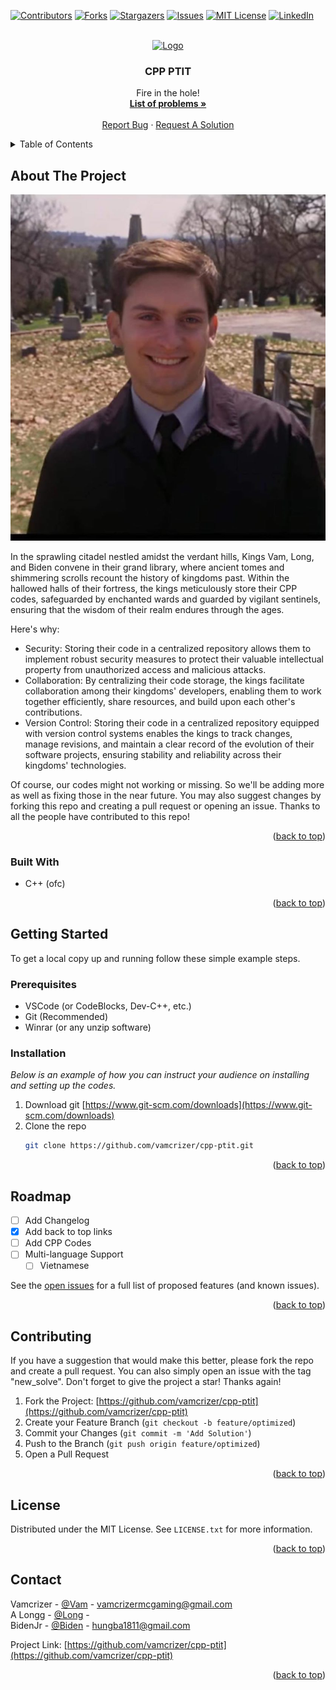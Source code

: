 <a name="readme-top"></a>

[![Contributors][contributors-shield]][contributors-url]
[![Forks][forks-shield]][forks-url]
[![Stargazers][stars-shield]][stars-url]
[![Issues][issues-shield]][issues-url]
[![MIT License][license-shield]][license-url]
[![LinkedIn][linkedin-shield]][linkedin-url]

<!-- PROJECT LOGO -->
<br />
<div align="center">
  <a href="https://github.com/vamcrizer">
    <img src="https://upload.wikimedia.org/wikipedia/commons/d/d7/Logo_PTIT.jpg" alt="Logo" width="80" height="80">
  </a>

  <h3 align="center">CPP PTIT</h3>

  <p align="center">
    Fire in the hole! 
    <br />
    <a href="https://code.ptit.edu.vn/"><strong>List of problems »</strong></a>
    <br />
    <br />
    <a href="https://github.com/vamcrizer/cpp-ptit/issues">Report Bug</a>
    ·
    <a href="https://github.com/vamcrizer/cpp-ptit/issues">Request A Solution</a>
  </p>
</div>

<!-- TABLE OF CONTENTS -->
<details>
  <summary>Table of Contents</summary>
  <ol>
    <li>
      <a href="#about-the-project">About The Project</a>
      <ul>
        <li><a href="#built-with">Built With</a></li>
      </ul>
    </li>
    <li>
      <a href="#getting-started">Getting Started</a>
      <ul>
        <li><a href="#prerequisites">Prerequisites</a></li>
        <li><a href="#installation">Installation</a></li>
      </ul>
    </li>
    <li><a href="#roadmap">Roadmap</a></li>
    <li><a href="#contributing">Contributing</a></li>
    <li><a href="#license">License</a></li>
    <li><a href="#contact">Contact</a></li>
    <!-- <li><a href="#acknowledgments">Acknowledgments</a></li> -->
  </ol>
</details>



<!-- ABOUT THE PROJECT -->
## About The Project

[![Product Name Screen Shot][product-screenshot]](https://raw.githubusercontent.com/vamcrizer/vamcrizer.github.io/main/peterparker.jpg?token=GHSAT0AAAAAACNXTFVAYD4AZ76KB57KPC6UZO52IBQ)

In the sprawling citadel nestled amidst the verdant hills, Kings Vam, Long, and Biden convene in their grand library, where ancient tomes and shimmering scrolls recount the history of kingdoms past. Within the hallowed halls of their fortress, the kings meticulously store their CPP codes, safeguarded by enchanted wards and guarded by vigilant sentinels, ensuring that the wisdom of their realm endures through the ages.

Here's why:
* Security: Storing their code in a centralized repository allows them to implement robust security measures to protect their valuable intellectual property from unauthorized access and malicious attacks.
* Collaboration: By centralizing their code storage, the kings facilitate collaboration among their kingdoms' developers, enabling them to work together efficiently, share resources, and build upon each other's contributions.
* Version Control: Storing their code in a centralized repository equipped with version control systems enables the kings to track changes, manage revisions, and maintain a clear record of the evolution of their software projects, ensuring stability and reliability across their kingdoms' technologies.

Of course, our codes might not working or missing. So we'll be adding more as well as fixing those in the near future. You may also suggest changes by forking this repo and creating a pull request or opening an issue. Thanks to all the people have contributed to this repo!

<p align="right">(<a href="#readme-top">back to top</a>)</p>



### Built With

* C++ (ofc)

<p align="right">(<a href="#readme-top">back to top</a>)</p>



<!-- GETTING STARTED -->
## Getting Started

To get a local copy up and running follow these simple example steps.

### Prerequisites

* VSCode (or CodeBlocks, Dev-C++, etc.)
* Git (Recommended)
* Winrar (or any unzip software)

### Installation

_Below is an example of how you can instruct your audience on installing and setting up the codes._

1. Download git [https://www.git-scm.com/downloads](https://www.git-scm.com/downloads)
2. Clone the repo
   ```sh
   git clone https://github.com/vamcrizer/cpp-ptit.git
   ```

<p align="right">(<a href="#readme-top">back to top</a>)</p>


<!-- ROADMAP -->
## Roadmap

- [ ] Add Changelog
- [x] Add back to top links
- [ ] Add CPP Codes
- [ ] Multi-language Support
    - [ ] Vietnamese

See the [open issues](https://github.com/vamcrizer/cpp-ptit/issues) for a full list of proposed features (and known issues).

<p align="right">(<a href="#readme-top">back to top</a>)</p>



<!-- CONTRIBUTING -->
## Contributing
If you have a suggestion that would make this better, please fork the repo and create a pull request. You can also simply open an issue with the tag "new_solve".
Don't forget to give the project a star! Thanks again!

1. Fork the Project: [https://github.com/vamcrizer/cpp-ptit](https://github.com/vamcrizer/cpp-ptit)
2. Create your Feature Branch (`git checkout -b feature/optimized`)
3. Commit your Changes (`git commit -m 'Add Solution'`)
4. Push to the Branch (`git push origin feature/optimized`)
5. Open a Pull Request

<p align="right">(<a href="#readme-top">back to top</a>)</p>



<!-- LICENSE -->
## License

Distributed under the MIT License. See `LICENSE.txt` for more information.

<p align="right">(<a href="#readme-top">back to top</a>)</p>



<!-- CONTACT -->
## Contact

Vamcrizer - [@Vam](https://www.facebook.com/hvvamc) - vamcrizermcgaming@gmail.com <br />
A Longg - [@Long](https://www.facebook.com/profile.php?id=100052465243180) - <br />
BidenJr - [@Biden](https://www.facebook.com/hung.nguyen.ba.18.11.05/) - hungba1811@gmail.com <br />

Project Link: [https://github.com/vamcrizer/cpp-ptit](https://github.com/vamcrizer/cpp-ptit)

<p align="right">(<a href="#readme-top">back to top</a>)</p>



<!-- ACKNOWLEDGMENTS -->
<!-- ## Acknowledgments

Use this space to list resources you find helpful and would like to give credit to. I've included a few of my favorites to kick things off! -->

<!-- * [Choose an Open Source License](https://choosealicense.com)
* [GitHub Emoji Cheat Sheet](https://www.webpagefx.com/tools/emoji-cheat-sheet)
* [Malven's Flexbox Cheatsheet](https://flexbox.malven.co/)
* [Malven's Grid Cheatsheet](https://grid.malven.co/)
* [Img Shields](https://shields.io)
* [GitHub Pages](https://pages.github.com)
* [Font Awesome](https://fontawesome.com)
* [React Icons](https://react-icons.github.io/react-icons/search) -->

<!-- <p align="right">(<a href="#readme-top">back to top</a>)</p> -->



<!-- MARKDOWN LINKS & IMAGES -->
<!-- https://www.markdownguide.org/basic-syntax/#reference-style-links -->
[contributors-shield]: https://img.shields.io/github/contributors/othneildrew/Best-README-Template.svg?style=for-the-badge
[contributors-url]: https://github.com/othneildrew/Best-README-Template/graphs/contributors
[forks-shield]: https://img.shields.io/github/forks/othneildrew/Best-README-Template.svg?style=for-the-badge
[forks-url]: https://github.com/othneildrew/Best-README-Template/network/members
[stars-shield]: https://img.shields.io/github/stars/othneildrew/Best-README-Template.svg?style=for-the-badge
[stars-url]: https://github.com/othneildrew/Best-README-Template/stargazers
[issues-shield]: https://img.shields.io/github/issues/othneildrew/Best-README-Template.svg?style=for-the-badge
[issues-url]: https://github.com/othneildrew/Best-README-Template/issues
[license-shield]: https://img.shields.io/github/license/othneildrew/Best-README-Template.svg?style=for-the-badge
[license-url]: https://github.com/othneildrew/Best-README-Template/blob/master/LICENSE.txt
[linkedin-shield]: https://img.shields.io/badge/-LinkedIn-black.svg?style=for-the-badge&logo=linkedin&colorB=555
[linkedin-url]: https://linkedin.com/in/othneildrew
[product-screenshot]: https://raw.githubusercontent.com/vamcrizer/cpp-ptit/main/biden/Screenshot.jpg
[Next.js]: https://img.shields.io/badge/next.js-000000?style=for-the-badge&logo=nextdotjs&logoColor=white
[Next-url]: https://nextjs.org/
[React.js]: https://img.shields.io/badge/React-20232A?style=for-the-badge&logo=react&logoColor=61DAFB
[React-url]: https://reactjs.org/
[Vue.js]: https://img.shields.io/badge/Vue.js-35495E?style=for-the-badge&logo=vuedotjs&logoColor=4FC08D
[Vue-url]: https://vuejs.org/
[Angular.io]: https://img.shields.io/badge/Angular-DD0031?style=for-the-badge&logo=angular&logoColor=white
[Angular-url]: https://angular.io/
[Svelte.dev]: https://img.shields.io/badge/Svelte-4A4A55?style=for-the-badge&logo=svelte&logoColor=FF3E00
[Svelte-url]: https://svelte.dev/
[Laravel.com]: https://img.shields.io/badge/Laravel-FF2D20?style=for-the-badge&logo=laravel&logoColor=white
[Laravel-url]: https://laravel.com
[Bootstrap.com]: https://img.shields.io/badge/Bootstrap-563D7C?style=for-the-badge&logo=bootstrap&logoColor=white
[Bootstrap-url]: https://getbootstrap.com
[JQuery.com]: https://img.shields.io/badge/jQuery-0769AD?style=for-the-badge&logo=jquery&logoColor=white
[JQuery-url]: https://jquery.com 
